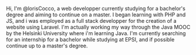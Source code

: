 Hi, I'm @lorisCocco, a web developper currently studying for a bachelor's degree and aiming to continue on a master.
I began learning with PHP and JS, and i was employed as a full stack developper for the creation of a website using Laravel.
I'm actually working my way through the Java MOOC by the Helsinki University where i'm learning Java.
I'm currently searching for an internship for a bachelor while studying at EPSI, and if possible continue up to a master's degree.
